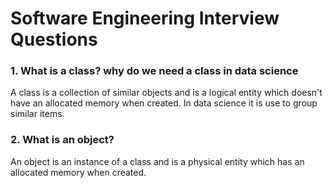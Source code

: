 # Software Engineering Interview Questions

### 1. What is a class? why do we need a class in data science
A class is a collection of similar objects and is a logical entity which doesn't have an allocated memory when created. In data science it is use to group similar items.

### 2. What is an object?
An object is an instance of a class and is a physical entity which has an allocated memory when created.

